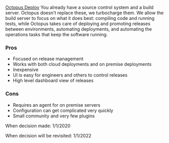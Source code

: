 [Octopus Deploy](https://octopus.com/) You already have a source control system and a build server. Octopus doesn't replace these, we turbocharge them. We allow the build server to focus on what it does best: compiling code and running tests, while Octopus takes care of deploying and promoting releases between environments, automating deployments, and automating the operations tasks that keep the software running. 


### Pros
* Focused on release management
* Works with both cloud deployments and on premise deployments
* Inexpensive
* UI is easy for engineers and others to control releases
* High level dashboard view of releases

### Cons
* Requires an agent for on premise servers
* Configuration can get complicated very quickly
* Small community and very few plugins


When decision made: 1/1/2020

When decision will be revisited: 1/1/2022